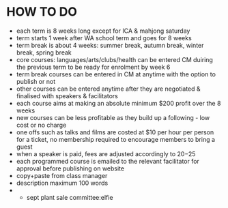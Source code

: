 # HOW TO DO

* each term is 8 weeks long except for ICA & mahjong saturday
* term starts 1 week after WA school term and goes for 8 weeks
* term break is about 4 weeks: summer break, autumn break, winter break, spring break
* core courses: languages/arts/clubs/health
can be entered CM duiring the previous term to be ready for enrolment by week 6
* term break courses can be entered in CM at anytime with the option to publish or not
* other courses can be entered anytime after they are negotiated & finalised with speakers & facilitators
* each course aims at making an absolute minimum $200 profit over the 8 weeks
* new courses can be less profitable as they build up a following - low cost or no charge
* one offs such as talks and films are costed at $10 per hour per person for a ticket, no membership required to encourage members to bring a guest
* when a speaker is paid, fees are adjusted accordingly to $20-$25
* each programmed course is emailed to the relevant facilitator for approval before publishing on website
* copy+paste from class manager
* description maximum 100 words
* * sept plant sale committee:elfie


